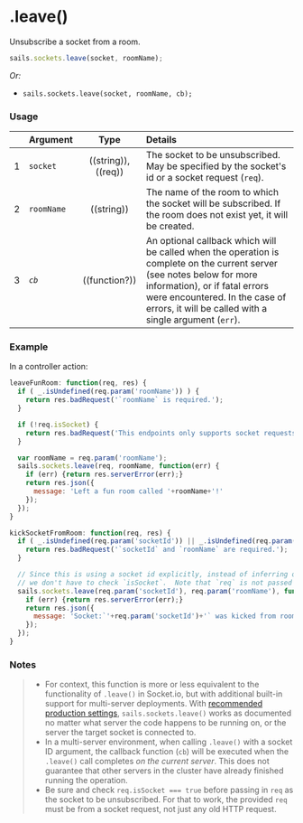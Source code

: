 # .leave()

Unsubscribe a socket from a room.


```js
sails.sockets.leave(socket, roomName);
```

_Or:_
+ `sails.sockets.leave(socket, roomName, cb);`


### Usage

|   | Argument   | Type        | Details |
|---|------------|:-----------:|:--------|
| 1 | `socket`   | ((string)), ((req)) | The socket to be unsubscribed.  May be specified by the socket's id or a socket request (`req`).
| 2 | `roomName` | ((string))  | The name of the room to which the socket will be subscribed.  If the room does not exist yet, it will be created.
| 3 | _`cb`_       | ((function?))| An optional callback which will be called when the operation is complete on the current server (see notes below for more information), or if fatal errors were encountered.  In the case of errors, it will be called with a single argument (`err`).


### Example

In a controller action:

```javascript
leaveFunRoom: function(req, res) {
  if ( _.isUndefined(req.param('roomName')) ) {
    return res.badRequest('`roomName` is required.');
  }

  if (!req.isSocket) {
    return res.badRequest('This endpoints only supports socket requests.');
  }

  var roomName = req.param('roomName');
  sails.sockets.leave(req, roomName, function(err) {
    if (err) {return res.serverError(err);}
    return res.json({
      message: 'Left a fun room called '+roomName+'!'
    });
  });
}
```


```javascript
kickSocketFromRoom: function(req, res) {
  if ( _.isUndefined(req.param('socketId')) || _.isUndefined(req.param('roomName')) ) {
    return res.badRequest('`socketId` and `roomName` are required.');
  }

  // Since this is using a socket id explicitly, instead of inferring one from `req`,
  // we don't have to check `isSocket`.  Note that `req` is not passed in-- instead we use a string socket id.
  sails.sockets.leave(req.param('socketId'), req.param('roomName'), function(err) {
    if (err) {return res.serverError(err);}
    return res.json({
      message: 'Socket:`'+req.param('socketId')+'` was kicked from room: `'+req.param('roomName')+'`.  No more fun, ever!'
    });
  });
}
```

### Notes
> + For context, this function is more or less equivalent to the functionality of `.leave()` in Socket.io, but with additional built-in support for multi-server deployments.  With [recommended production settings](http://sailsjs.org/documentation/concepts/deployment/scaling), `sails.sockets.leave()` works as documented no matter what server the code happens to be running on, or the server the target socket is connected to.
> + In a multi-server environment, when calling `.leave()` with a socket ID argument, the callback function (`cb`) will be executed when the `.leave()` call completes _on the current server_.  This does not guarantee that other servers in the cluster have already finished running the operation.
> + Be sure and check `req.isSocket === true` before passing in `req` as the socket to be unsubscribed.  For that to work, the provided `req` must be from a socket request, not just any old HTTP request.



<docmeta name="displayName" value=".leave()">
<docmeta name="pageType" value="method">
